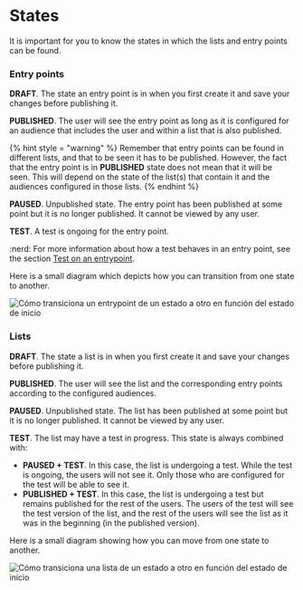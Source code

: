 # States

It is important for you to know the states in which the lists and entry points can be found.

### Entry points

**DRAFT**. The state an entry point is in when you first create it and save your changes before publishing it.

**PUBLISHED**. The user will see the entry point as long as it is configured for an audience that includes the user and within a list that is also published.

{% hint style = "warning" %} Remember that entry points can be found in different lists, and that to be seen it has to be published. However, the fact that the entry point is in **PUBLISHED** state does not mean that it will be seen. This will depend on the state of the list(s) that contain it and the audiences configured in those lists. {% endhint %}

**PAUSED**. Unpublished state. The entry point has been published at some point but it is no longer published. It cannot be viewed by any user.

**TEST**. A test is ongoing for the entry point.

:nerd: For more information about how a test behaves in an entry point, see the section [Test on an entrypoint](como-hacer-un-test.md#test-sobre-un-entrypoint).

Here is a small diagram which depicts how you can transition from one state to another.

![Cómo transiciona un entrypoint de un estado a otro en función del estado de inicio ](https://github.com/nazaretcaballo-CX/entrypoints-CMS/blob/ES/en-US/.gitbook/assets/Estados_entrypoint.png?raw=true)

### Lists

**DRAFT**. The state a list is in when you first create it and save your changes before publishing it.

**PUBLISHED**. The user will see the list and the corresponding entry points according to the configured audiences.

**PAUSED**. Unpublished state. The list has been published at some point but it is no longer published. It cannot be viewed by any user.

**TEST**. The list may have a test in progress. This state is always combined with:

- **PAUSED + TEST**. In this case, the list is undergoing a test. While the test is ongoing, the users will not see it. Only those who are configured for the test will be able to see it.
- **PUBLISHED + TEST**. In this case, the list is undergoing a test but remains published for the rest of the users. The users of the test will see the test version of the list, and the rest of the users will see the list as it was in the beginning (in the published version).

Here is a small diagram showing how you can move from one state to another.

![Cómo transiciona una lista de un estado a otro en función del estado de inicio](https://github.com/nazaretcaballo-CX/entrypoints-CMS/blob/ES/en-US/.gitbook/assets/Estados_listas.png?raw=true)
